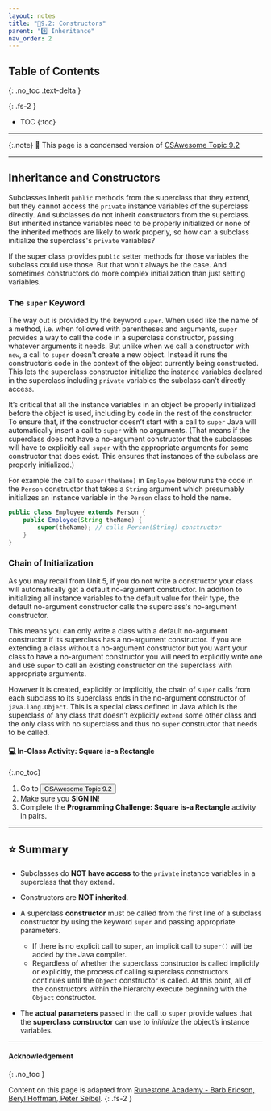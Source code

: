 ```yaml
---
layout: notes
title: "📓9.2: Constructors" 
parent: "9️⃣ Inheritance"
nav_order: 2
---
```


## Table of Contents
{: .no_toc .text-delta }

{: .fs-2 }
- TOC
{:toc}

---

{:.note}
📖 This page is a condensed version of [CSAwesome Topic 9.2](https://runestone.academy/ns/books/published/csawesome/Unit9-Inheritance/topic-9-2-constructors.html) 

---

## Inheritance and Constructors

Subclasses inherit ``public`` methods from the superclass that they extend, but
they cannot access the ``private`` instance variables of the superclass
directly. And subclasses do not inherit constructors from the superclass. But
inherited instance variables need to be properly initialized or none of the
inherited methods are likely to work properly, so how can a subclass initialize
the superclass's ``private`` variables?

If the super class provides ``public`` setter methods for those variables the
subclass could use those. But that won't always be the case. And sometimes
constructors do more complex initialization than just setting variables.

### The `super` Keyword

The way out is provided by the keyword ``super``. When used like the name of a
method, i.e. when followed with parentheses and arguments, ``super`` provides a
way to call the code in a superclass constructor, passing whatever arguments it
needs. But unlike when we call a constructor with ``new``, a call to ``super``
doesn't create a new object. Instead it runs the constructor’s code in the
context of the object currently being constructed. This lets the superclass
constructor initialize the instance variables declared in the superclass
including ``private`` variables the subclass can’t directly access.

It’s critical that all the instance variables in an object be properly
initialized before the object is used, including by code in the rest of the
constructor. To ensure that, if the constructor doesn’t start with a call to
``super`` Java will automatically insert a call to ``super`` with no arguments.
(That means if the superclass does not have a no-argument constructor that the
subclasses will have to explicitly call ``super`` with the appropriate arguments
for some constructor that does exist. This ensures that instances of the
subclass are properly initialized.)

For example the call to ``super(theName)`` in ``Employee`` below runs the code
in the ``Person`` constructor that takes a ``String`` argument which presumably
initializes an instance variable in the ``Person`` class to hold the name.

```java
public class Employee extends Person {
    public Employee(String theName) {
        super(theName); // calls Person(String) constructor
    }
}
```

### Chain of Initialization

As you may recall from Unit 5, if you do not write a constructor your class will
automatically get a default no-argument constructor. In addition to initializing
all instance variables to the default value for their type, the default
no-argument constructor calls the superclass's no-argument constructor.

This means you can only write a class with a default no-argument constructor if
its superclass has a no-argument constructor. If you are extending a class
without a no-argument constructor but you want your class to have a no-argument
constructor you will need to explicitly write one and use ``super`` to call an
existing constructor on the superclass with appropriate arguments.

However it is created, explicitly or implicitly, the chain of ``super`` calls
from each subclass to its superclass ends in the no-argument constructor of
``java.lang.Object``. This is a special class defined in Java which is the superclass
of any class that doesn’t explicitly ``extend`` some other class and the only
class with no superclass and thus no ``super`` constructor that needs to be
called.

#### 💻 In-Class Activity: Square is-a Rectangle
{:.no_toc}


<div class="task" markdown="block">
    
1. Go to <a href="https://runestone.academy/ns/books/published/csawesome/Unit9-Inheritance/topic-9-2-constructors.html"><button type="button" name="button" class="btn">CSAwesome Topic 9.2</button></a> 
2. Make sure you **SIGN IN**!
3. Complete the **Programming Challenge: Square is-a Rectangle** activity in pairs.

</div>

---

## ⭐️ Summary

- Subclasses do **NOT have access** to the ``private`` instance variables in a superclass that they extend.

- Constructors are **NOT inherited**.

- A superclass **constructor** must be called from the first line of a subclass constructor by using the keyword ``super`` and passing appropriate parameters.
  - If there is no explicit call to ``super``, an implicit call to ``super()`` will be added by the Java compiler.
  - Regardless of whether the superclass constructor is called implicitly or explicitly, the process of calling superclass constructors continues until the ``Object`` constructor is called. At this point, all of the constructors within the hierarchy execute beginning with the ``Object`` constructor.

- The **actual parameters** passed in the call to ``super`` provide values that the **superclass constructor** can use to _initialize_ the object’s instance variables.


---

#### Acknowledgement
{: .no_toc }

Content on this page is adapted from [Runestone Academy - Barb Ericson, Beryl Hoffman, Peter Seibel](https://runestone.academy/ns/books/published/csawesome/index.html?mode=browsing).
{: .fs-2 }

